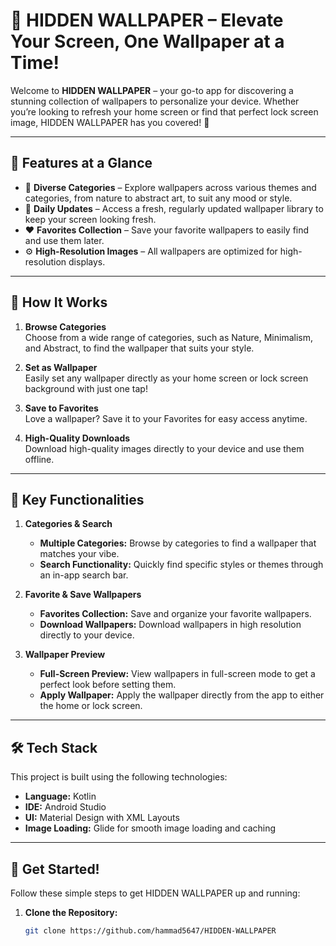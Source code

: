 # 🌟 HIDDEN WALLPAPER – Elevate Your Screen, One Wallpaper at a Time!
Welcome to **HIDDEN WALLPAPER** – your go-to app for discovering a stunning collection of wallpapers to personalize your device. Whether you’re looking to refresh your home screen or find that perfect lock screen image, HIDDEN WALLPAPER has you covered! 📱

---

## 🚀 Features at a Glance
- 🌄 **Diverse Categories** – Explore wallpapers across various themes and categories, from nature to abstract art, to suit any mood or style.
- 🔄 **Daily Updates** – Access a fresh, regularly updated wallpaper library to keep your screen looking fresh.
- ❤️ **Favorites Collection** – Save your favorite wallpapers to easily find and use them later.
- ⚙️ **High-Resolution Images** – All wallpapers are optimized for high-resolution displays.

---

## 📝 How It Works

1. **Browse Categories**  
   Choose from a wide range of categories, such as Nature, Minimalism, and Abstract, to find the wallpaper that suits your style.

2. **Set as Wallpaper**  
   Easily set any wallpaper directly as your home screen or lock screen background with just one tap!

3. **Save to Favorites**  
   Love a wallpaper? Save it to your Favorites for easy access anytime.

4. **High-Quality Downloads**  
   Download high-quality images directly to your device and use them offline.

---

## 🎯 Key Functionalities

1. **Categories & Search**  
   - **Multiple Categories:** Browse by categories to find a wallpaper that matches your vibe.
   - **Search Functionality:** Quickly find specific styles or themes through an in-app search bar.

2. **Favorite & Save Wallpapers**  
   - **Favorites Collection:** Save and organize your favorite wallpapers.
   - **Download Wallpapers:** Download wallpapers in high resolution directly to your device.

3. **Wallpaper Preview**  
   - **Full-Screen Preview:** View wallpapers in full-screen mode to get a perfect look before setting them.
   - **Apply Wallpaper:** Apply the wallpaper directly from the app to either the home or lock screen.

---

## 🛠️ Tech Stack
This project is built using the following technologies:

- **Language:** Kotlin
- **IDE:** Android Studio
- **UI:** Material Design with XML Layouts
- **Image Loading:** Glide for smooth image loading and caching

---

## 📲 Get Started!
Follow these simple steps to get HIDDEN WALLPAPER up and running:

1. **Clone the Repository:**
   ```bash
   git clone https://github.com/hammad5647/HIDDEN-WALLPAPER
